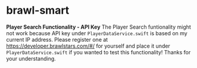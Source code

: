 # brawl-smart
**Player Search Functionality - API Key**
The Player Search funtionality might not work because API key under `PlayerDataService.swift` is based on my current IP address. Please register one at https://developer.brawlstars.com/#/ for yourself and place it under `PlayerDataService.swift` if you wanted to test this functionality! Thanks for your understanding.
